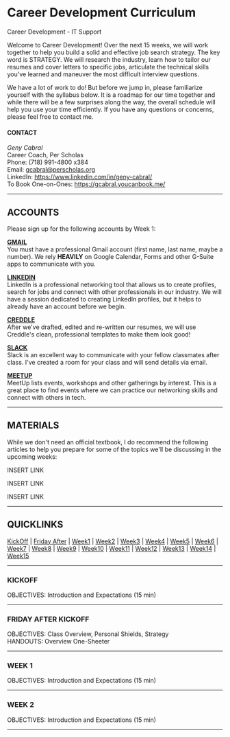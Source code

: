# Career Development Curriculum  

Career Development - IT Support  

Welcome to Career Development! Over the next 15 weeks, we will work together to help you build a solid and effective job search strategy. The key word is STRATEGY. We will research the industry, learn how to tailor our resumes and cover letters to specific jobs, articulate the technical skills you've learned and maneuver the most difficult interview questions.  

We have a lot of work to do! But before we jump in, please familiarize yourself with the syllabus below. It is a roadmap for our time together and while there will be a few surprises along the way, the overall schedule will help you use your time efficiently. If you have any questions or concerns, please feel free to contact me.  

#### CONTACT  
<i>Geny Cabral</i>  
Career Coach, Per Scholas  
Phone: (718) 991-4800 x384  
Email: gcabral@perscholas.org  
LinkedIn: https://www.linkedin.com/in/geny-cabral/  
To Book One-on-Ones: https://gcabral.youcanbook.me/
***
## ACCOUNTS
Please sign up for the following accounts by Week 1:  

<b><a href="https://mail.google.com">GMAIL</a></b>  
You must have a professional Gmail account (first name, last name, maybe a number). We rely <b>HEAVILY</b> on Google Calendar, Forms and other G-Suite apps to communicate with you.  
  

<b><a href="https://www.linkedin.com/">LINKEDIN</a></b>  
LinkedIn is a professional networking tool that allows us to create profiles, search for jobs and connect with other professionals in our industry. We will have a session dedicated to creating LinkedIn profiles, but it helps to already have an account before we begin.  
  
  
<b><a href="http://creddle.io/">CREDDLE</a></b>  
After we've drafted, edited and re-written our resumes, we will use Creddle's clean, professional templates to make them look good!  
  
  
<b><a href="https://slack.com">SLACK</a></b>  
Slack is an excellent way to communicate with your fellow classmates after class. I've created a room for your class and will send details via email.  
  
  
<b><a href="https://www.meetup.com/">MEETUP</a></b>  
MeetUp lists events, workshops and other gatherings by interest. This is a great place to find events where we can practice our networking skills and connect with others in tech.  

***
## MATERIALS
 While we don't need an official textbook, I do recommend the following articles to help you prepare for some of the topics we'll be   discussing in the upcoming weeks:  
   
   
INSERT LINK  

INSERT LINK  
  
INSERT LINK  

***
## QUICKLINKS
  <a href="#KICKOFF">KickOff</a> |
  <a href="#FRIDAY AFTER KICKOFF">Friday After</a> |
  <a href="#WEEK1">Week1</a> |
  <a href="#WEEK2">Week2</a> |
  <a href="#WEEK3">Week3</a> |
  <a href="#WEEK4">Week4</a> |
  <a href="#WEEK5">Week5</a> |
  <a href="#WEEK6">Week6</a> |
  <a href="#WEEK7">Week7</a> |
  <a href="#WEEK8">Week8</a> |
  <a href="#WEEK9">Week9</a> |
  <a href="#WEEK10">Week10</a> |
  <a href="#WEEK11">Week11</a> |
  <a href="#WEEK12">Week12</a> |
  <a href="#WEEK13">Week13</a> |
  <a href="#WEEK14">Week14</a> |
  <a href="#WEEK15">Week15</a>  
    
    
***
### KICKOFF
OBJECTIVES: Introduction and Expectations (15 min)  
  
***  
### FRIDAY AFTER KICKOFF  
OBJECTIVES: Class Overview, Personal Shields, Strategy  
HANDOUTS: Overview One-Sheeter  
***
### WEEK 1
OBJECTIVES: Introduction and Expectations (15 min)  
  
***
### WEEK 2
OBJECTIVES: Introduction and Expectations (15 min)  
  
***  

